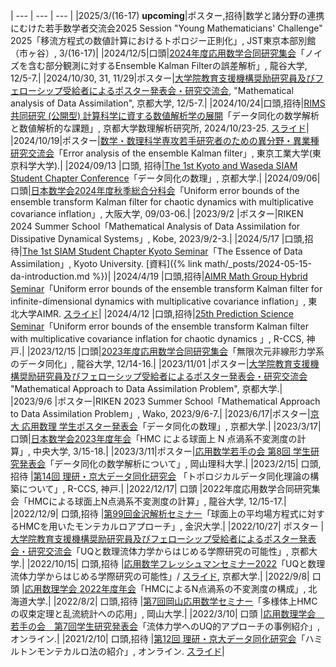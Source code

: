 
  | --- | --- | --- |
  |2025/3/(16-17) **upcoming**|ポスター,招待|数学と諸分野の連携にむけた若手数学者交流会2025 Session "Young Mathematicians' Challenge" 2025「移流方程式の数値計算におけるトポロジー正則化」, JST東京本部別館（市ヶ谷）, 3/(16-17)|
  |2024/12/5|口頭|[2024年度応用数学合同研究集会](https://www.mathsoc.jp/section/appliedmath/CAM/2024/)「ノイズを含む部分観測に対するEnsemble Kalman Filterの誤差解析」, 龍谷大学, 12/5-7.|
  |2024/10/30, 31, 11/29|ポスター|[大学院教育支援機構奨励研究員及びフェローシップ受給者によるポスター発表会・研究交流会](https://www.kugd.k.kyoto-u.ac.jp/%E3%82%A4%E3%83%99%E3%83%B3%E3%83%88/3151.html), "Mathematical analysis of Data Assimilation", 京都大学, 12/5-7.|
  |2024/10/24|口頭,招待|[RIMS共同研究 (公開型) 計算科学に資する数値解析学の展開](https://na.nuap.nagoya-u.ac.jp/~rims2024/)「データ同化の数学解析と数値解析的な課題」, 京都大学数理解析研究所, 2024/10/23-25. [スライド](https://slides.com/kotatakeda/rims-na-20241024)|
  |2024/10/19|ポスター|[数学・数理科学専攻若手研究者のための異分野・異業種研究交流会](https://jsiam.org/jsiam_archive/kr/career2024/)「Error analysis of the ensemble Kalman filter」, 東京工業大学(東京科学大学).|
  |2024/09/13 |口頭, 招待|[The 1st Kyoto and Waseda SIAM Student Chapter Conference](https://sites.google.com/view/siam-sc-kyoto/event/kyoto-waseda-first)「データ同化の数理」, 京都大学.|
  |2024/09/06|口頭|[日本数学会2024年度秋季総合分科会](https://www.mathsoc.jp/activity/meeting/osaka24sept/index.html)「Uniform error bounds of the ensemble transform Kalman filter for chaotic dynamics with multiplicative covariance inflation」, 大阪大学, 09/03-06.|
  |2023/9/2 |ポスター|RIKEN 2024 Summer School「Mathematical Analysis of Data Assimilation for Dissipative Dynamical Systems」, Kobe, 2023/9/2-3.|
  |2024/5/17 |口頭,招待|[The 1st SIAM Student Chapter Kyoto Seminar](https://sites.google.com/view/siam-sc-kyoto/event/seminar-2024/first-seminar)「The Essence of Data Assimilation」, Kyoto University. [資料]({% link math/_posts/2024-05-15-da-introduction.md %})|
  |2024/4/19 |口頭,招待|[AIMR Math Group Hybrid Seminar](https://www.wpi-aimr.tohoku.ac.jp/mathematics_unit/english/seminar/20240419.html)「Uniform error bounds of the ensemble transform Kalman filter for infinite-dimensional dynamics with multiplicative covariance inflation」, 東北大学AIMR. [スライド](/math/pdf/aimr_seminar_handout20240419.pdf)|
  |2024/4/12 |口頭,招待|[25th Prediction Science Seminar](https://prediction.riken.jp/events/ps_seminar/20240412/index_en.html)「Uniform error bounds of the ensemble transform Kalman filter with multiplicative covariance inflation for chaotic dynamics	」, R-CCS, 神戸.|
  |2023/12/15 |口頭|[2023年度応用数学合同研究集会](https://www.mathsoc.jp/section/appliedmath/CAM/2023/)「無限次元非線形力学系のデータ同化」, 龍谷大学, 12/14-16.|
  |2023/11/01 |ポスター|[大学院教育支援機構奨励研究員及びフェローシップ受給者によるポスター発表会・研究交流会](https://www.kugd.k.kyoto-u.ac.jp/%e3%82%a4%e3%83%99%e3%83%b3%e3%83%88/1588.html) <br>"Mathematical Approach to Data Assimilation Problem", 京都大学.|
  |2023/9/6 |ポスター|RIKEN 2023 Summer School「Mathematical Approach to Data Assimilation Problem」, Wako, 2023/9/6-7.|
  |2023/6/17|ポスター|[京大 応用数理 学生ポスター発表会](https://sites.google.com/view/siam-sc-kyoto/event/poster-presentation-2023)「データ同化の数理」, 京都大学.|
  |2023/3/17|口頭|[日本数学会2023年度年会](http://www.mathsoc.jp/activity/meeting/chuo23mar/index.html)「HMC による球面上 N 点渦系不変測度の計算」, 中央大学, 3/15-18.|
  |2023/3/11|ポスター|[応用数学若手の会 第8回 学生研究発表会](http://wakate.jsiam.org/)「データ同化の数学解析について」, 岡山理科大学.|
  |2023/2/15| 口頭,招待 |[第14回 理研・京大データ同化研究会](http://www.data-assimilation.riken.jp/jp/events/ku_ws_202302/) 「トポロジカルデータ同化理論の構築について」, R-CCS, 神戸.|
  |2022/12/17| 口頭 |2022年度応用数学合同研究集会「HMCによる球面上N点渦系不変測度の計算」, 龍谷大学, 12/15-17.|
  |2022/12/9| 口頭,招待 |[第99回金沢解析セミナー](http://math.w3.kanazawa-u.ac.jp/wp/2022/11/17/kas99/)「球面上の平均場方程式に対するHMCを用いたモンテカルロアプローチ」, 金沢大学.|
  |2022/10/27| ポスター |[大学院教育支援機構奨励研究員及びフェローシップ受給者によるポスター発表会・研究交流会](https://www.kugd.k.kyoto-u.ac.jp/news/477.html)「UQと数理流体力学からはじめる学際研究の可能性」, 京都大学.|
  |2022/10/15| 口頭,招待 |[応用数学フレッシュマンセミナー2022](https://sites.google.com/view/freshman-seminar2022)「UQと数理流体力学からはじめる学際研究の可能性」/ [スライド](/math/pdf/freshman2022_slide.pdf), 京都大学.|
  |2022/9/8| 口頭 |[応用数理学会 2022年度年会](https://jsiam.org/annual2022/)「HMCによるN点渦系の不変測度の構成」, 北海道大学.|
  |2022/8/2| 口頭,招待 |[第7回岡山応用数学セミナー](https://jsiam.org/eguide02/3603/)「多様体上HMCの収束定理と乱流統計への応用」, 岡山大学.|
  |2022/3/10| 口頭 |[応用数理学会　若手の会　第7回学生研究発表会](http://wakate.jsiam.org/?p=68)「流体力学へのUQ的アプローチの事例紹介」, オンライン.|
  |2021/2/10| 口頭,招待 |[第12回 理研・京大データ同化研究会](http://www.data-assimilation.riken.jp/jp/events/ku_ws_202102/index.html)「ハミルトンモンテカルロ法の紹介」, オンライン. [スライド](/math/pdf/intro_to_hmc_slide.pdf)|
